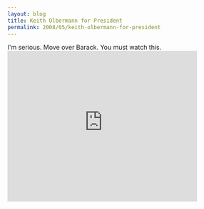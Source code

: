 ```yaml
---
layout: blog
title: Keith Olbermann for President
permalink: 2008/05/keith-olbermann-for-president
---
```


<p>I'm serious. Move over Barack. You must watch this.<br />
<iframe height="339" width="425" src="http://www.msnbc.msn.com/id/22425001/vp/24635229#24635229" frameborder="0" scrolling="no"></iframe></p>
